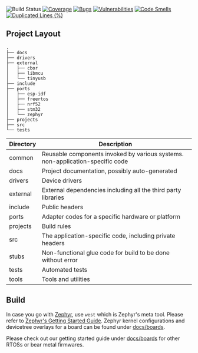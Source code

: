 ![Build Status](https://github.com/libmcu/firmware-project-layout/workflows/build/badge.svg)
[![Coverage](https://sonarcloud.io/api/project_badges/measure?project=libmcu_firmware-project-layout&metric=coverage)](https://sonarcloud.io/summary/new_code?id=libmcu_firmware-project-layout)
[![Bugs](https://sonarcloud.io/api/project_badges/measure?project=libmcu_firmware-project-layout&metric=bugs)](https://sonarcloud.io/summary/new_code?id=libmcu_firmware-project-layout)
[![Vulnerabilities](https://sonarcloud.io/api/project_badges/measure?project=libmcu_firmware-project-layout&metric=vulnerabilities)](https://sonarcloud.io/summary/new_code?id=libmcu_firmware-project-layout)
[![Code Smells](https://sonarcloud.io/api/project_badges/measure?project=libmcu_firmware-project-layout&metric=code_smells)](https://sonarcloud.io/summary/new_code?id=libmcu_firmware-project-layout)
[![Duplicated Lines (%)](https://sonarcloud.io/api/project_badges/measure?project=libmcu_firmware-project-layout&metric=duplicated_lines_density)](https://sonarcloud.io/summary/new_code?id=libmcu_firmware-project-layout)

## Project Layout

```shell
.
├── docs
├── drivers
├── external
│   ├── cbor
│   ├── libmcu
│   └── tinyusb
├── include
├── ports
│   ├── esp-idf
│   ├── freertos
│   ├── nrf52
│   ├── stm32
│   └── zephyr
├── projects
├── src
└── tests
```

| Directory | Description                                                                    |
| --------- | -----------                                                                    |
| common    | Reusable components invoked by various systems. non-application-specific code  |
| docs      | Project documentation, possibly auto-generated                                 |
| drivers   | Device drivers                                                                 |
| external  | External dependencies including all the third party libraries                  |
| include   | Public headers                                                                 |
| ports     | Adapter codes for a specific hardware or platform                              |
| projects  | Build rules                                                                    |
| src       | The application-specific code, including private headers                       |
| stubs     | Non-functional glue code for build to be done without error                    |
| tests     | Automated tests                                                                |
| tools     | Tools and utilities                                                            |

## Build
In case you go with [Zephyr](https://zephyrproject.org/), use `west` which is
Zephyr's meta tool. Please refer to [Zephyr's Getting Started
Guide](https://docs.zephyrproject.org/latest/develop/getting_started/index.html).
Zephyr kernel configurations and devicetree overlays for a board can be found
under [docs/boards](docs/boards).

Please check out our getting started guide under [docs/boards](docs/boards) for
other RTOSs or bear metal firmwares.
